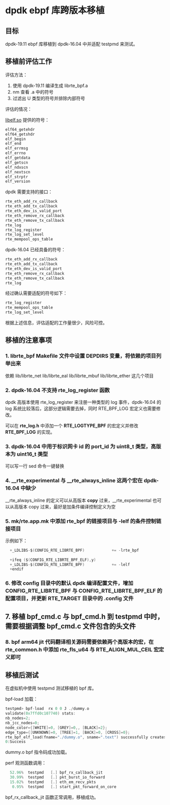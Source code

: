 # dpdk ebpf 库跨版本移植
## 目标

dpdk-19.11 ebpf 库移植到 dpdk-16.04 中并适配 testpmd 来测试。

## 移植前评估工作

评估方法：

1. 使用 dpdk-19.11 编译生成 librte_bpf.a
2. nm 查看 .a 中的符号
3. 过滤出 U 类型的符号并排除内部符号

评估的情况：

[libelf.so](http://libelf.so/) 提供的符号：

```c
elf64_getehdr
elf64_getshdr
elf_begin
elf_end
elf_errmsg
elf_errno
elf_getdata
elf_getscn
elf_ndxscn
elf_nextscn
elf_strptr
elf_version
```

dpdk 需要支持的接口：

```c
rte_eth_add_rx_callback
rte_eth_add_tx_callback
rte_eth_dev_is_valid_port
rte_eth_remove_rx_callback
rte_eth_remove_tx_callback
rte_log
rte_log_register
rte_log_set_level
rte_mempool_ops_table
```
dpdk-16.04 已经具备的符号：

```c
rte_eth_add_rx_callback
rte_eth_add_tx_callback
rte_eth_dev_is_valid_port
rte_eth_remove_rx_callback
rte_eth_remove_tx_callback
rte_log
```
经过确认需要适配的符号如下：
```c
rte_log_register
rte_mempool_ops_table
rte_log_set_level
```

根据上述信息，评估适配的工作量很少，风险可控。

## 移植的注意事项

 ### 1. librte_bpf Makefile 文件中设置 DEPDIRS 变量，将依赖的项目列举出来

   依赖 lib/librte_net lib/librte_eal lib/librte_mbuf  lib/librte_ether 这几个项目
    
### 2. dpdk-16.04 不支持 rte_log_register 函数

 dpdk 高版本使用 rte_log_register 来注册一种类型的 log 事件，dpdk-16.04 的 log 系统比较落后，这部分逻辑需要去掉，同时 RTE_BPF_LOG 宏定义也需要修改。
    
 可以在 **rte_log.h** 中添加一个 **RTE_LOGTYPE_BPF** 的宏定义并修改 **RTE_BPF_LOG** 的实现。

 ### 3. dpdk-16.04 中用于标识网卡 id 的 port_id 为 uint8_t 类型，高版本为 uint16_t 类型
 可以写一行 sed 命令一键替换
### 4. __rte_experimental 与 __rte_always_inline 这两个宏在 dpdk-16.04 中缺少
__rte_always_inline 的定义可以从高版本 **copy** 过来，__rte_experimental  也可以从高版本 copy 过来，最好是加条件编译控制定义为空
### 5. mk/rte.app.mk 中添加 rte_bpf 的链接项目与 -lelf 的条件控制链接项目
   示例如下：
    
  ```c
    +_LDLIBS-$(CONFIG_RTE_LIBRTE_BPF)            += -lrte_bpf
    
    +ifeq ($(CONFIG_RTE_LIBRTE_BPF_ELF),y)
    +_LDLIBS-$(CONFIG_RTE_LIBRTE_BPF)            += -lelf
    +endif
  ```

### 6. 修改 config 目录中的默认 dpdk 编译配置文件，增加 CONFIG_RTE_LIBRTE_BPF 与 CONFIG_RTE_LIBRTE_BPF_ELF 的配置项目，并更新 RTE_TARGET 目录中的 .config 文件
## 7. 移植 bpf_cmd.c 与 bpf_cmd.h 到 testpmd 中时，需要根据调整 bpf_cmd.c 文件包含的头文件
### 8. bpf arm64 jit 代码翻译相关源码需要依赖两个高版本的宏，在 rte_common.h 中添加 rte_fls_u64 与 RTE_ALIGN_MUL_CEIL 宏定义即可

## 移植后测试
在虚拟机中使用 testpmd 测试移植的 bpf 库。

bpf-load 加载：

```c
testpmd> bpf-load  rx 0 0 J ./dummy.o
validate(0x7ffd0c107740) stats:
nb_nodes=2;
nb_jcc_nodes=0;
node_color={[WHITE]=0, [GREY]=0,, [BLACK]=2};
edge_type={[UNKNOWN]=0, [TREE]=1, [BACK]=0, [CROSS]=0};
rte_bpf_elf_load(fname="./dummy.o", sname=".text") successfully creates 0x7f141b176000(jit={.func=0x7f141b14c000,.sz=8});
0:Success
```
dummy.o bpf 指令码成功加载。

perf 观测函数调用：

```c
  52.96%  testpmd   [.] bpf_rx_callback_jit
  30.99%  testpmd   [.] pkt_burst_io_forward
  15.02%  testpmd   [.] eth_em_recv_pkts
   0.95%  testpmd   [.] start_pkt_forward_on_core
```

bpf_rx_callback_jit 函数正常调用，移植成功。